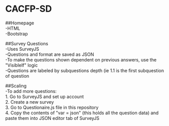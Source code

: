 # CACFP-SD

##Homepage<br/>
  -HTML<br/>
  -Bootstrap<br/>

##Survey Questions<br/>
  -Uses SurveyJS<br/>
  -Questions and format are saved as JSON<br/>
  -To make the questions shown dependent on previous answers, use the "VisibleIf" logic<br/>
  -Questions are labeled by subquestions depth (ie 1.1 is the first subquestion of question<br/>
  
##Scaling<br/>
  -To add more questions:<br/>
    1. Go to SurveyJS and set up account<br/>
    2. Create a new survey<br/>
    3. Go to Questionaire.js file in this repository<br/>
    4. Copy the contents of "var = json" (this holds all the question data) and paste them into JSON editor tab of SurveyJS<br/>
